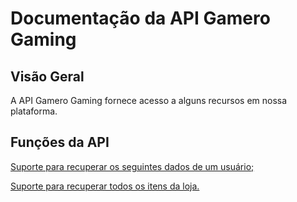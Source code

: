 # Documentação da API Gamero Gaming

## Visão Geral

A API Gamero Gaming fornece acesso a alguns recursos em nossa plataforma.

## Funções da API
[Suporte para recuperar os seguintes dados de um usuário;](https://github.com/Gamero-Corporation/API-Documentacao-Gamero-Gaming/blob/main/RECUPERARDADOSUSER.md)

[Suporte para recuperar todos os itens da loja.](https://github.com/Gamero-Corporation/API-Documentacao-Gamero-Gaming/blob/main/RECUPERARITENSLOJA.md)
